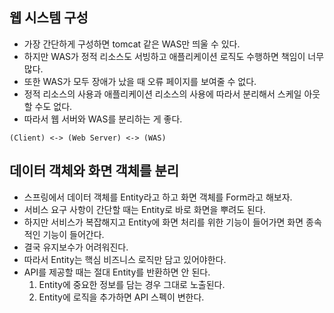 ## 웹 시스템 구성
- 가장 간단하게 구성하면 tomcat 같은 WAS만 띄울 수 있다.
- 하지만 WAS가 정적 리소스도 서빙하고 애플리케이션 로직도 수행하면 책임이 너무 많다.
- 또한 WAS가 모두 장애가 났을 때 오류 페이지를 보여줄 수 없다.
- 정적 리소스의 사용과 애플리케이션 리소스의 사용에 따라서 분리해서 스케일 아웃할 수도 없다.
- 따라서 웹 서버와 WAS를 분리하는 게 좋다.
```
(Client) <-> (Web Server) <-> (WAS)
```

## 데이터 객체와 화면 객체를 분리
- 스프링에서 데이터 객체를 Entity라고 하고 화면 객체를 Form라고 해보자.
- 서비스 요구 사항이 간단할 때는 Entity로 바로 화면을 뿌려도 된다.
- 하지만 서비스가 복잡해지고 Entity에 화면 처리를 위한 기능이 들어가면 화면 종속적인 기능이 들어간다.
- 결국 유지보수가 어려워진다.
- 따라서 Entity는 핵심 비즈니스 로직만 담고 있어야한다.
- API를 제공할 때는 절대 Entity를 반환하면 안 된다.
  1. Entity에 중요한 정보를 담는 경우 그대로 노출된다.
  2. Entity에 로직을 추가하면 API 스펙이 변한다.
